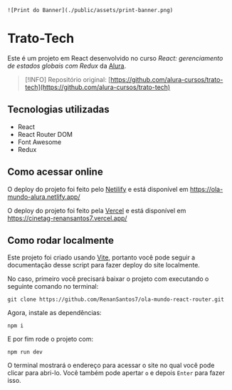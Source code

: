 `![Print do Banner](./public/assets/print-banner.png)`

# Trato-Tech

Este é um projeto em React desenvolvido no curso *React: gerenciamento de estados globais com Redux* da [Alura](https://cursos.alura.com.br/).

>[!INFO] Repositório original:
>[https://github.com/alura-cursos/trato-tech](https://github.com/alura-cursos/trato-tech)

## Tecnologias utilizadas

- React
- React Router DOM
- Font Awesome
- Redux
  
## Como acessar online

O deploy do projeto foi feito pelo [Netilify](https://www.netlify.com/) e está disponível em https://ola-mundo-alura.netlify.app/

O deploy do projeto foi feito pela [Vercel](https://vercel.com/) e está disponível em https://cinetag-renansantos7.vercel.app/

## Como rodar localmente

Este projeto foi criado usando [Vite](https://vite.dev), portanto você pode seguir a documentação desse script para fazer deploy do site localmente.

No caso, primeiro você precisará baixar o projeto com executando o seguinte comando no terminal:

```
git clone https://github.com/RenanSantos7/ola-mundo-react-router.git
```

Agora, instale as dependências:

```
npm i
```

E por fim rode o projeto com:

```
npm run dev
```

O terminal mostrará o endereço para acessar o site no qual você pode clicar para abri-lo. Você também pode apertar `o` e depois `Enter` para fazer isso.

<!-- ## Licensa

O projeto está disponível publicamente com a licença [MIT](./LICENSE) -->